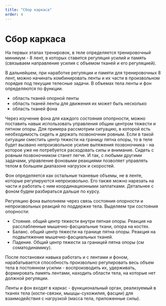```yaml
---
title: "Сбор каркаса"
order: 4
---
```


# Сбор каркаса

На первых этапах тренировок, в теле определяется тренировочный минимум - 8 лент, в которых ставится регуляция усилий и память (связываем направление усилия с объемом тканей и его регуляцией).

В дальнейшем, при наработке регуляции и памяти для тренировочных 8 лент, можно начинать комбинировать ленты и их части в произвольном порядке под текущие телесные задачи. В объемах тела ленты и фон определяются по функции.

* область тканей опорной ленты
* область тканей ленты для движения их может быть несколько
* область тканей фона

Через изучение фона для каждого состояния опопрности, можно поставить навык использовать управления общим центром тяжести и пятном опоры. Для примера рассмотрим ситуацию, в которой есть необходимость сидеть и держать позвоночник ровным. Если в такой ситуации сместить центр тяжести на границу пятна опоры, то в теле будет вызвано непроизвольное усилие вытяжения позвоночника - на которое уже не потребуется расходовать силы и внимание. Сидеть с ровным позвоночником станет легче. И так, с любыми другими задачами, управление фоновыми реакциями позволяет управлять телом в большем диапазоне нагрузок и скоростей.

Фон определяется как остальные тканевые объемы, не в ленте, которые регулируются непроизвольно. Его также можно нарезать на части и работать с ним координационными заплатками. Детальнее с фоном будем разбираться дальше по курсу.

Регуляцию фона выполняем через связь состояния опорности и непроизвольных реакций по поддержке тела. Выделяем три состояния опорности:

* Стояние. общий центр тяжести внутри пятная опоры. Реакция на расслабленные мышечно-фасциальные ткани, опора на костях.
* Баланс. общий центр тяжести на границе пятна опоры. Реакция на подвытяжение мышечно-фасциальных тканей.
* Падение. Общий центр тяжести за границей пятна опоры (см соматодинамику).

После постановки навыка работать и с лентами и фоном, нарабатывается способность произвольно регулировать весь объем тела в постоянном усилии - воспроизводить их, удерживать, формировать память лентами, находить области тела, на которые нет должной регуляции.

Ленты и фон входят в каркас - функциональный орган, реализуемый в тканях тела (кости-связки, мышцы-сухожилия, фасции) для взаимодействия с нагрузкой (масса тела, приложенные силы).
